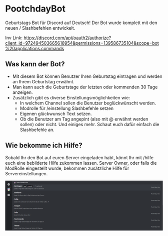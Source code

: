 # PootchdayBot
Geburtstags Bot für Discord auf Deutsch!
Der Bot wurde komplett mit den neuen / Slashbefehlen entwickelt.

Inv Link: https://discord.com/api/oauth2/authorize?client_id=972494503665618954&permissions=139586735104&scope=bot%20applications.commands

## Was kann der Bot?
- Mit diesem Bot können Benutzer Ihren Geburtstag eintragen und werden an Ihrem Geburtstag erwähnt.
- Man kann auch die Geburtstage der letzten oder kommenden 30 Tage anzeigen.
- Zusätzlich gibt es diverse Einstellungsmöglichkeiten wie:
  - In welchem Channel sollen die Benutzer beglückwünscht werden.
  - Modrolle für /einstellung Slashbefehle setzen
  - Eigenen glückwunsch Text setzen.
  - Ob die Benutzer am Tag angepint (also mit @ erwähnt werden sollen) oder nicht.
Und einiges mehr. Schaut euch dafür einfach die Slashbefehle an.


## Wie bekomme ich Hilfe?
Sobald Ihr den Bot auf euren Server eingeladen habt, könnt Ihr mit /hilfe euch eine bebilderte Hilfe zukommen lassen.
Server Owner, oder falls die ModRolle eingestellt wurde, bekommen zusätzliche Hilfe für Servereinstellungen.

![Übersichtbild](./PootchdayBot/HelpImages/previewimagegithubg.png)
